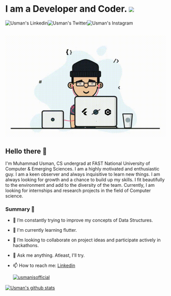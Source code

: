 # I am a Developer and Coder. <img src="https://media.giphy.com/media/h741oEMnAUIILdX0kU/giphy.gif" width="50">

<a href="https://www.linkedin.com/in/usmanisofficial/">
  <img align="left" alt="Usman's Linkedin" height="30" style="color=blue" src="https://cdn.icon-icons.com/icons2/2530/PNG/512/linkedin_button_icon_151847.png" />
</a>

<a href="https://www.x.com/usmanisofficial">
  <img align="left" alt="Usman's Twitter" height="30"  src="https://cdn.icon-icons.com/icons2/2530/PNG/512/twitter_button_icon_151835.png" />
</a>

<a href="https://www.instagram.com/usmanisofficial/">
  <img align="left" alt="Usman's Instagram" height="30" src="https://cdn.icon-icons.com/icons2/2530/PNG/512/instagram_button_icon_151849.png" />
</a>
<br>
<br>

<p  align="left"><img src="68747470733a2f2f6d69726f2e6d656469756d2e636f6d2f6d61782f313336302f312a495247486d69477361313673746564517649615a66772e676966 (2).gif">

## Hello there 👋
I'm Muhammad Usman, CS undergrad at FAST National University of Computer & Emerging Sciences. I am a highly motivated and enthusiastic guy. I am a keen observer and always inquisitive to learn new things. I am always looking for growth and a chance to build up my skills. I fit beautifully to the environment and add to the diversity of the team. Currently, I am looking for internships and research projects in the field of Computer science.

### Summary 👨‍
- 🔭 I’m constantly trying to improve my concepts of Data Structures.
- 🌱 I'm currently learning flutter.
- 👯 I’m looking to collaborate on project ideas and participate actively in hackathons.
- 💬 Ask me anything. Atleast, I'll try. 
- 📫 How to reach me: [Linkedin](https://www.linkedin.com/in/usmanisofficial/) 

  <a href="https://github.com/usmanisofficial" align="left"> <img src="https://komarev.com/ghpvc/?username=usmanisofficial&label=Profile Views&color=blue&style=plastic" alt="usmanisofficial" /> </a>
  
<a href="https://github.com/usmanisofficial">
 <img align="center" src="https://github-readme-stats.vercel.app/api?username=usmanisofficial&show_icons=true&theme=dracula&line_height=27" alt="Usman's github stats"/>
</a>

